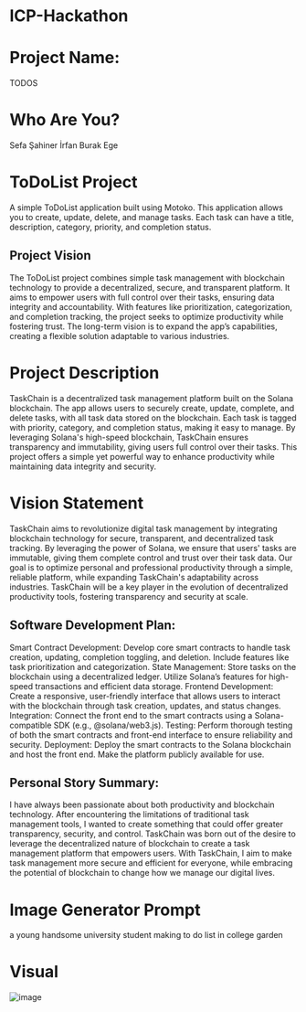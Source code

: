 # ICP-Hackathon

# Project Name:

TODOS

# Who Are You?

Sefa Şahiner
İrfan Burak Ege

# ToDoList Project

A simple ToDoList application built using Motoko. This application allows you to create, update, delete, and manage tasks. Each task can have a title, description, category, priority, and completion status.

## Project Vision

The ToDoList project combines simple task management with blockchain technology to provide a decentralized, secure, and transparent platform. It aims to empower users with full control over their tasks, ensuring data integrity and accountability. With features like prioritization, categorization, and completion tracking, the project seeks to optimize productivity while fostering trust. The long-term vision is to expand the app’s capabilities, creating a flexible solution adaptable to various industries.

# Project Description

TaskChain is a decentralized task management platform built on the Solana blockchain. The app allows users to securely create, update, complete, and delete tasks, with all task data stored on the blockchain. Each task is tagged with priority, category, and completion status, making it easy to manage. By leveraging Solana's high-speed blockchain, TaskChain ensures transparency and immutability, giving users full control over their tasks. This project offers a simple yet powerful way to enhance productivity while maintaining data integrity and security.

# Vision Statement

TaskChain aims to revolutionize digital task management by integrating blockchain technology for secure, transparent, and decentralized task tracking. By leveraging the power of Solana, we ensure that users' tasks are immutable, giving them complete control and trust over their task data. Our goal is to optimize personal and professional productivity through a simple, reliable platform, while expanding TaskChain's adaptability across industries. TaskChain will be a key player in the evolution of decentralized productivity tools, fostering transparency and security at scale.

## Software Development Plan:

Smart Contract Development: Develop core smart contracts to handle task creation, updating, completion toggling, and deletion. Include features like task prioritization and categorization.
State Management: Store tasks on the blockchain using a decentralized ledger. Utilize Solana’s features for high-speed transactions and efficient data storage.
Frontend Development: Create a responsive, user-friendly interface that allows users to interact with the blockchain through task creation, updates, and status changes.
Integration: Connect the front end to the smart contracts using a Solana-compatible SDK (e.g., @solana/web3.js).
Testing: Perform thorough testing of both the smart contracts and front-end interface to ensure reliability and security.
Deployment: Deploy the smart contracts to the Solana blockchain and host the front end. Make the platform publicly available for use.

## Personal Story Summary:

I have always been passionate about both productivity and blockchain technology. After encountering the limitations of traditional task management tools, I wanted to create something that could offer greater transparency, security, and control. TaskChain was born out of the desire to leverage the decentralized nature of blockchain to create a task management platform that empowers users. With TaskChain, I aim to make task management more secure and efficient for everyone, while embracing the potential of blockchain to change how we manage our digital lives.

# Image Generator Prompt

a young handsome university student making to do list in college garden

# Visual

![image](https://github.com/user-attachments/assets/8056a59b-3ed6-4af6-8798-73edb1ecbcc0)


